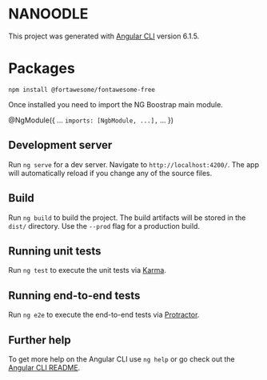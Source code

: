# NANOODLE

This project was generated with [Angular CLI](https://github.com/angular/angular-cli) version 6.1.5.

# Packages

`npm install @fortawesome/fontawesome-free`

Once installed you need to import the NG Boostrap main module.

@NgModule({
  ...
  `imports: [NgbModule, ...],`
  ...
})

## Development server

Run `ng serve` for a dev server. Navigate to `http://localhost:4200/`. The app will automatically reload if you change any of the source files.

## Build

Run `ng build` to build the project. The build artifacts will be stored in the `dist/` directory. Use the `--prod` flag for a production build.

## Running unit tests

Run `ng test` to execute the unit tests via [Karma](https://karma-runner.github.io).

## Running end-to-end tests

Run `ng e2e` to execute the end-to-end tests via [Protractor](http://www.protractortest.org/).

## Further help

To get more help on the Angular CLI use `ng help` or go check out the [Angular CLI README](https://github.com/angular/angular-cli/blob/master/README.md).
